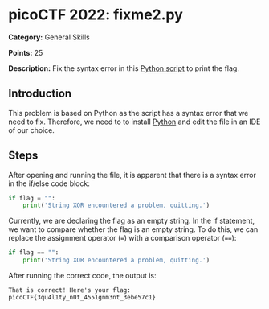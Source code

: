 # picoCTF 2022: fixme2.py

**Category:** General Skills

**Points:** 25

**Description:** Fix the syntax error in this [Python script](https://artifacts.picoctf.net/c/71/fixme2.py) to print the flag.

## Introduction

This problem is based on Python as the script has a syntax error that we need to fix. Therefore, we need to to install [Python](https://www.python.org/downloads/) and edit the file in an IDE of our choice.

## Steps

After opening and running the file, it is apparent that there is a syntax error in the if/else code block:

```py
if flag = "":
    print('String XOR encountered a problem, quitting.')
```

Currently, we are declaring the flag as an empty string. In the if statement, we want to compare whether the flag is an empty string. To do this, we can replace the assignment operator (`=`) with a  comparison operator (`==`):

```py
if flag == "":
    print('String XOR encountered a problem, quitting.')
```

After running the correct code, the output is:

`That is correct! Here's your flag: picoCTF{3qu4l1ty_n0t_4551gnm3nt_3ebe57c1}`


